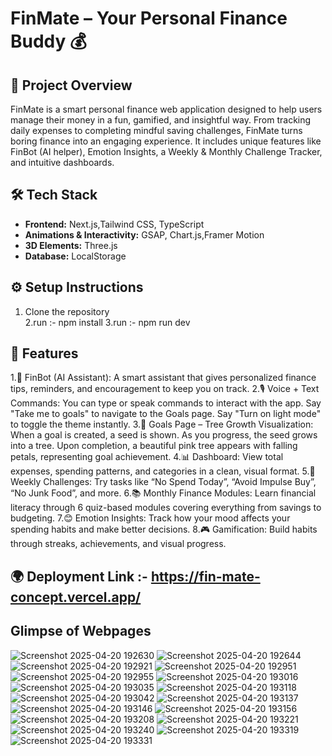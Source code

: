 # FinMate – Your Personal Finance Buddy 💰

## 🚀 Project Overview

FinMate is a smart personal finance web application designed to help users manage their money in a fun, gamified, and insightful way. From tracking daily expenses to completing mindful saving challenges, FinMate turns boring finance into an engaging experience. It includes unique features like FinBot (AI helper), Emotion Insights, a Weekly & Monthly Challenge Tracker, and intuitive dashboards.


## 🛠 Tech Stack

- **Frontend:** Next.js,Tailwind CSS, TypeScript 
- **Animations & Interactivity:** GSAP, Chart.js,Framer Motion
- **3D Elements:** Three.js  
- **Database:** LocalStorage  


## ⚙️ Setup Instructions

1. Clone the repository  
2.run :- npm install
3.run :- npm run dev

## 🌟 Features

1.🤖 FinBot (AI Assistant): A smart assistant that gives personalized finance tips, reminders, and encouragement to keep you on track.
2.🎙️ Voice + Text Commands:
   You can type or speak commands to interact with the app.
   Say "Take me to goals" to navigate to the Goals page.
   Say "Turn on light mode" to toggle the theme instantly.
3.🌱 Goals Page – Tree Growth Visualization:
   When a goal is created, a seed is shown.
   As you progress, the seed grows into a tree.
   Upon completion, a beautiful pink tree appears with falling petals, representing goal achievement.
4.📊 Dashboard: View total expenses, spending patterns, and categories in a clean, visual format.
5.🔁 Weekly Challenges: Try tasks like “No Spend Today”, “Avoid Impulse Buy”, “No Junk Food”, and more.
6.📚 Monthly Finance Modules: Learn financial literacy through 6 quiz-based modules covering everything from savings to budgeting.
7.😊 Emotion Insights: Track how your mood affects your spending habits and make better decisions.
8.🎮 Gamification: Build habits through streaks, achievements, and visual progress.

## 🌍 Deployment Link :- https://fin-mate-concept.vercel.app/

## Glimpse of Webpages

![Screenshot 2025-04-20 192630](https://github.com/user-attachments/assets/248cd66b-3aa6-4708-b68c-799f21a783d1)
![Screenshot 2025-04-20 192644](https://github.com/user-attachments/assets/4cb29953-f2cf-44f8-86f0-062d0b14c7bf)
![Screenshot 2025-04-20 192921](https://github.com/user-attachments/assets/71eb88ee-2662-4a98-ab06-61345769377c)
![Screenshot 2025-04-20 192951](https://github.com/user-attachments/assets/b2688bc4-cbe0-4d7c-b1b2-0674a9456b0b)
![Screenshot 2025-04-20 192955](https://github.com/user-attachments/assets/3299f455-dca8-4a8d-9f93-2ec207b6e895)
![Screenshot 2025-04-20 193016](https://github.com/user-attachments/assets/af7f7122-a122-4ee8-baae-0c67de98fef9)
![Screenshot 2025-04-20 193035](https://github.com/user-attachments/assets/7432d305-1769-48da-97ea-ba5c36503d8b)
![Screenshot 2025-04-20 193118](https://github.com/user-attachments/assets/aa2f510f-bed2-4dc3-8397-527f38541225)
![Screenshot 2025-04-20 193042](https://github.com/user-attachments/assets/e8ffddce-4ff9-4b1b-8641-c059c2ced9f2)
![Screenshot 2025-04-20 193137](https://github.com/user-attachments/assets/f02e3b01-70dc-460b-9026-e22746cbcdeb)
![Screenshot 2025-04-20 193146](https://github.com/user-attachments/assets/2a9e1ad6-daff-481e-83e6-8fa3d228cb9c)
![Screenshot 2025-04-20 193156](https://github.com/user-attachments/assets/4701c266-eb3f-4dd4-911d-30ef5763c74a)
![Screenshot 2025-04-20 193208](https://github.com/user-attachments/assets/99fac555-b18b-4dbd-ad6e-66764898ea80)
![Screenshot 2025-04-20 193221](https://github.com/user-attachments/assets/6d4c4342-712b-4343-a7df-0323c2206c44)
![Screenshot 2025-04-20 193240](https://github.com/user-attachments/assets/53b1fd9a-0aea-4297-a722-3809d0106a0c)
![Screenshot 2025-04-20 193319](https://github.com/user-attachments/assets/e2a26749-913f-42b9-ba3c-a17ac0ae5376)
![Screenshot 2025-04-20 193331](https://github.com/user-attachments/assets/07b3daa9-cef1-4c01-b0f1-71b056d76102)









